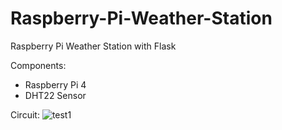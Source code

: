 # Raspberry-Pi-Weather-Station
Raspberry Pi Weather Station with Flask

Components:
- Raspberry Pi 4
- DHT22 Sensor

Circuit:
![test1](https://user-images.githubusercontent.com/48130043/236628873-742cd886-2162-4f35-ae10-23a628b9ecf0.png)
